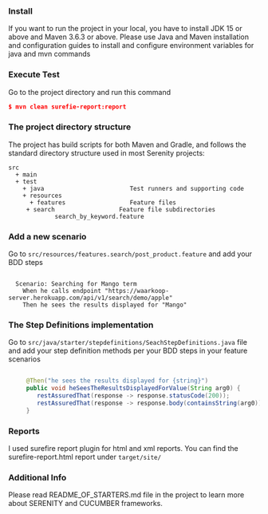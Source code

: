 ### Install
If you want to run the project in your local, you have to install JDK 15 or above and Maven 3.6.3 or above. Please use Java and Maven installation and configuration guides to install and configure environment variables for java and mvn commands
### Execute Test
Go to the project directory and run this command
```json
$ mvn clean surefie-report:report
```
### The project directory structure
The project has build scripts for both Maven and Gradle, and follows the standard directory structure used in most Serenity projects:
```Gherkin
src
  + main
  + test
    + java                        Test runners and supporting code
    + resources
      + features                  Feature files
     + search                  Feature file subdirectories 
             search_by_keyword.feature
```

### Add a new scenario
Go to `src/resources/features.search/post_product.feature` and add your BDD steps
```Gherkin

  Scenario: Searching for Mango term
    When he calls endpoint "https://waarkoop-server.herokuapp.com/api/v1/search/demo/apple"
    Then he sees the results displayed for "Mango"
```

### The Step Definitions implementation
Go to `src/java/starter/stepdefinitions/SeachStepDefinitions.java` file and add your step definition methods per your BDD steps in your feature scenarios
```java

     @Then("he sees the results displayed for {string}")
     public void heSeesTheResultsDisplayedForValue(String arg0) {
        restAssuredThat(response -> response.statusCode(200));
        restAssuredThat(response -> response.body(containsString(arg0)));
     }
```
### Reports
  I used surefire report plugin for html and xml reports. You can find the surefire-report.html report under `target/site/`
  

### Additional Info
Please read README_OF_STARTERS.md file in the project to learn more about SERENITY and CUCUMBER frameworks.